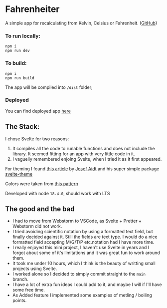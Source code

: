 # Fahrenheiter

A simple app for recalculating from Kelvin, Celsius or Fahrenheit. ([GitHub](https://github.com/juliuszfedyk/fahrenheiter))

### To run locally:

```
npm i
npm run dev
```

### To build:

```
npm i
npm run build
```

The app will be compiled into `/dist` folder;

### Deployed

You can find deployed app [here](https://strong-fox-b7d532.netlify.app/)

## The Stack:

I chose Svelte for two reasons:

1. It compiles all the code to runable functions and does not include the library. It seemed fitting for an app with very little code in it.
2. I vaguelly remembered enjoing Svelte, when I tried it as it first appeared.

For theming I found [this article](https://dev.to/josef/theming-in-svelte-with-css-variables-53kd) by [Josef Aidt](https://dev.to/josef) and his super simple package [svelte-theme](https://www.npmjs.com/package/svelte-themer)

Colors were taken from [this pattern](https://coolors.co/palette/e63946-f1faee-a8dadc-457b9d-1d3557)

Developed with node `18.4.0`, should work with LTS

## The good and the bad

- I had to move from Webstorm to VSCode, as Svelte + Pretter + Webstorm did not work.
- I tried avoiding scientific notation by using a formatted text field, but finally decided against it. Still the fields are text type. I would do a nice formatted field accepting M/G/T/P etc.notation had I have more time.
- I really enjoyed this mini project, I haven't use Svelte in years and I forgot about some of it's limitations and it was great fun to work around them.
- It took me under 10 hours, which I think is the beauty of writting small projects using Svelte.
- I worked alone so I decided to simply commit straight to the `main` branch.
- I have a lot of extra fun ideas I could add to it, and maybe I will if I'll have some free time.
- As Added feature I implemented some examples of metling / boiling points.
